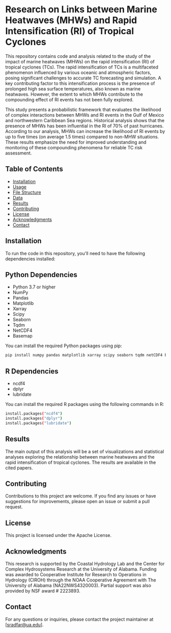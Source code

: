 # Research on Links between Marine Heatwaves (MHWs) and Rapid Intensification (RI) of Tropical Cyclones

This repository contains code and analysis related to the study of the impact of marine heatwaves (MHWs) on the rapid intensification (RI) of tropical cyclones (TCs). The rapid intensification of TCs is a multifaceted phenomenon influenced by various oceanic and atmospheric factors, posing significant challenges to accurate TC forecasting and simulation. A key contributing factor to this intensification process is the presence of prolonged high sea surface temperatures, also known as marine heatwaves. However, the extent to which MHWs contribute to the compounding effect of RI events has not been fully explored. 

This study presents a probabilistic framework that evaluates the likelihood of complex interactions between MHWs and RI events in the Gulf of Mexico and northwestern Caribbean Sea regions. Historical analysis shows that the presence of MHWs has been influential in the RI of 70% of past hurricanes. According to our analysis, MHWs can increase the likelihood of RI events by up to five times (on average 1.5 times) compared to non-MHW situations. These results emphasize the need for improved understanding and monitoring of these compounding phenomena for reliable TC risk assessment.

## Table of Contents

- [Installation](#installation)
- [Usage](#usage)
- [File Structure](#file-structure)
- [Data](#data)
- [Results](#results)
- [Contributing](#contributing)
- [License](#license)
- [Acknowledgments](#acknowledgments)
- [Contact](#contact)

## Installation

To run the code in this repository, you'll need to have the following dependencies installed:

## Python Dependencies
- Python 3.7 or higher
- NumPy
- Pandas
- Matplotlib
- Xarray
- Scipy
- Seaborn
- Tqdm
- NetCDF4
- Basemap

You can install the required Python packages using pip:
```bash
pip install numpy pandas matplotlib xarray scipy seaborn tqdm netCDF4 basemap
```

## R Dependencies
- ncdf4
- dplyr
- lubridate

You can install the required R packages using the following commands in R:
```bash
install.packages("ncdf4")
install.packages("dplyr")
install.packages("lubridate")
```

## Results
The main output of this analysis will be a set of visualizations and statistical analyses exploring the relationship between marine heatwaves and the rapid intensification of tropical cyclones. The results are available in the cited papers.

## Contributing
Contributions to this project are welcome. If you find any issues or have suggestions for improvements, please open an issue or submit a pull request.

## License
This project is licensed under the Apache License.

## Acknowledgments
This research is supported by the Coastal Hydrology Lab and the Center for Complex Hydrosystems Research at the University of Alabama. Funding was awarded to Cooperative Institute for Research to Operations in Hydrology (CIROH) through the NOAA Cooperative Agreement with The University of Alabama (NA22NWS4320003). Partial support was also provided by NSF award # 2223893.

## Contact
For any questions or inquiries, please contact the project maintainer at [sradfar@ua.edu].
